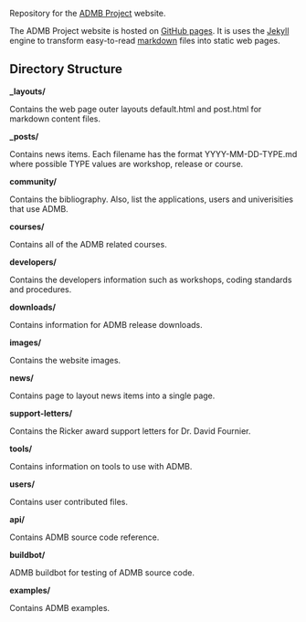 Repository for the [ADMB Project](http://www.admb-project.org/) website.

The ADMB Project website is hosted on [GitHub pages](https://pages.github.com/).  It
is uses the [Jekyll](https://jekyllrb.com/) engine to transform easy-to-read
[markdown](https://guides.github.com/features/mastering-markdown/) files into static
web pages.


Directory Structure
-------------------

**_layouts/**

Contains the web page outer layouts default.html and post.html for markdown content files.

**_posts/**

Contains news items.  Each filename has the format YYYY-MM-DD-TYPE.md where possible TYPE values are workshop, release or course.

**community/**

Contains the bibliography.  Also, list the applications, users and univerisities that use ADMB.

**courses/**

Contains all of the ADMB related courses.

**developers/**

Contains the developers information such as workshops, coding standards and procedures.

**downloads/**

Contains information for ADMB release downloads.

**images/**

Contains the website images.

**news/**

Contains page to layout news items into a single page.

**support-letters/**

Contains the Ricker award support letters for Dr. David Fournier.

**tools/**

Contains information on tools to use with ADMB.

**users/**

Contains user contributed files.

**api/**

Contains ADMB source code reference.

**buildbot/**

ADMB buildbot for testing of ADMB source code.

**examples/**

Contains ADMB examples.
